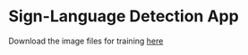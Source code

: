 # Sign-Language Detection App
Download the image files for training [here](https://drive.google.com/file/d/1I35bpJ4ck3nDT1SzEs-6DqmJR7CtcA3Q/view?usp=sharing)
